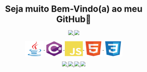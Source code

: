  <h1 align="center">Seja muito Bem-Vindo(a) ao meu GitHub👋</h1>
<div align="center">
  <a href="https://github.com/kaykymatos">
  <img height="180em" src="https://github-readme-stats.vercel.app/api?username=kaykymatos&show_icons=true&theme=blue-green&include_all_commits=true&count_private=true"/>
  <img height="180em" src="https://github-readme-stats.vercel.app/api/top-langs/?username=kaykymatos&layout=compact&langs_count=7&theme=blue-green"/>
</div>

<div align="center" valign="top"><br>
  <img align="center" alt="Java" height="50" width="60" src="https://raw.githubusercontent.com/devicons/devicon/master/icons/java/java-original.svg">
  <img align="center" alt="Csharp" height="50" width="60" src="https://raw.githubusercontent.com/devicons/devicon/master/icons/csharp/csharp-original.svg">
  <img align="center" alt="JavaScript" height="50" width="60" src="https://raw.githubusercontent.com/devicons/devicon/master/icons/javascript/javascript-plain.svg">
  <img align="center" alt="HTML" height="50" width="60" src="https://raw.githubusercontent.com/devicons/devicon/master/icons/html5/html5-original.svg">
  <img align="center" alt="CSS" height="50" width="60" src="https://raw.githubusercontent.com/devicons/devicon/master/icons/css3/css3-original.svg">
</div>
 <br>
  <div align="center">
  <a href="https://instagram.com/kayky_matos_santana" target="_blank">
   <img src="https://img.shields.io/badge/Instagram-E4405F?style=for-the-badge&logo=instagram&logoColor=white" target="_blank">
   </a>
   
  <a href = "mailto:kayky.m.santana@gmail.com">
   <img src="https://img.shields.io/badge/Gmail-D14836?style=for-the-badge&logo=gmail&logoColor=white" target="_blank">
   </a>
   
  <a href="https://www.linkedin.com/in/kayky-matos-santana-0911991a6" target="_blank">
   <img src="https://img.shields.io/badge/-LinkedIn-%230077B5?style=for-the-badge&logo=linkedin&logoColor=white" target="_blank">
   </a> 
   
   <a href="https://github.com/kaykymatos/" target="_blank">
    <img src="https://img.shields.io/badge/GitHub-100000?style=for-the-badge&logo=github&logoColor=white" target="_blank">
   </a>
    
  </div>
 <h1>
  </h1>

</div>
